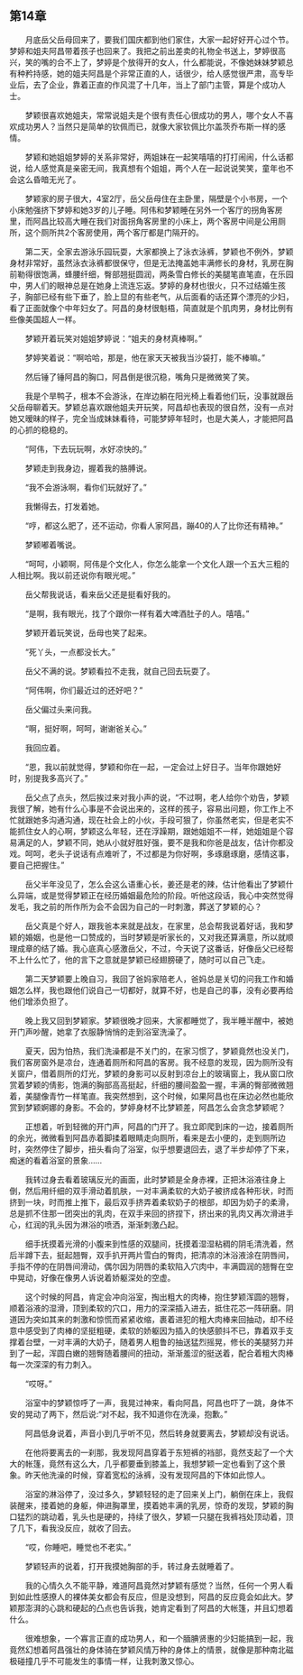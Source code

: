 ## 第14章

　　月底岳父岳母回来了，要我们国庆都到他们家住，大家一起好好开心过个节。梦婷和姐夫阿昌带着孩子也回来了。我把之前出差卖的礼物全书送上，梦婷很高兴，笑的嘴的合不上了，梦婷是个放得开的女人，什么都能说，不像她妹妹梦颖总有种矜持感，她的姐夫阿昌是个非常正直的人，话很少，给人感觉很严肃，高专毕业后，去了企业，靠着正直的作风混了十几年，当上了部门主管，算是个成功人士。

　　梦颖很喜欢她姐夫，常常说姐夫是个很有责任心很成功的男人，哪个女人不喜欢成功男人？当然只是简单的钦佩而已，就像大家钦佩比尔盖茨乔布斯一样的感情。

　　梦颖和她姐姐梦婷的关系非常好，两姐妹在一起笑嘻嘻的打打闹闹，什么话都说，给人感觉真是亲密无间，我真想有个姐姐，两个人在一起说说笑笑，童年也不会这么昏暗无光了。

　　梦颖家的房子很大，4室2厅，岳父岳母住在主卧里，隔壁是个小书房，一个小床勉强挤下梦婷和她3岁的儿子睡。阿伟和梦颖睡在另外一个客厅的拐角客房里，而阿昌比较高大睡在我们对面拐角客房里的小床上，两个客房中间是公用厕所，这个厕所共2个客房使用，两个客厅都是门隔开的。

　　第二天，全家去游泳乐园玩耍，大家都换上了泳衣泳裤，梦颖也不例外，梦颖身材非常好，虽然泳衣泳裤都很保守，但是无法掩盖她丰满修长的身材，乳房在胸前勒得很饱满，蜂腰纤细，臀部翘挺圆润，两条雪白修长的美腿笔直笔直，在乐园中，男人们的眼神总是在她身上流连忘返。梦婷的身材也很火，只不过结婚生孩子，胸部已经有些下垂了，脸上显的有些老气，从后面看的话还算个漂亮的少妇，看了正面就像个中年妇女了。阿昌的身材很魁梧，简直就是个肌肉男，身材比例有些像美国超人一样。

　　梦颖开着玩笑对姐姐梦婷说：“姐夫的身材真棒啊。”

　　梦婷笑着说：“啊哈哈，那是，他在家天天被我当沙袋打，能不棒嘛。”

　　然后锤了锤阿昌的胸口，阿昌倒是很沉稳，嘴角只是微微笑了笑。

　　我是个旱鸭子，根本不会游泳，在岸边躺在阳光椅上看着他们玩，没事就跟岳父岳母聊着天。梦颖总喜欢跟他姐夫开玩笑，阿昌却也表现的很自然，没有一点对她又暧昧的样子，完全当成妹妹看待，可能梦婷年轻时，也是大美人，才能把阿昌的心抓的稳稳的。

　　“阿伟，下去玩玩啊，水好凉快的。”

　　梦颖走到我身边，握着我的胳膊说。

　　“我不会游泳啊，看你们玩就好了。”

　　我懒得去，打发着她。

　　“哼，都这么肥了，还不运动，你看人家阿昌，蹦40的人了比你还有精神。”

　　梦颖嘟着嘴说。

　　“呵呵，小颖啊，阿伟是个文化人，你怎么能拿一个文化人跟一个五大三粗的人相比啊。我以前还说你有眼光呢。”

　　岳父帮我说话，看来岳父还是挺看好我的。

　　“是啊，我有眼光，找了个跟你一样有着大啤酒肚子的人。嘻嘻。”

　　梦颖开着玩笑说，岳母也笑了起来。

　　“死丫头，一点都没长大。”

　　岳父不满的说。梦颖看拉不走我，就自己回去玩耍了。

　　“阿伟啊，你们最近过的还好吧？”

　　岳父偏过头来问我。

　　“啊，挺好啊，呵呵，谢谢爸关心。”

　　我回应着。

　　“恩，我以前就觉得，梦颖和你在一起，一定会过上好日子。当年你跟她好时，别提我多高兴了。”

　　岳父点了点头，然后挨过来对我小声的说，“不过啊，老人给你个劝告，梦颖我很了解，她有什么心事是不会说出来的，这样的孩子，容易出问题，你工作上不忙就跟她多沟通沟通，现在社会上的小伙，手段可狠了，你虽然老实，但是老实不能抓住女人的心啊，梦颖这么年轻，还在浮躁期，跟她姐姐不一样，她姐姐是个容易满足的人，梦颖不同，她从小就好胜好强，要不是我和你爸是战友，估计你都没戏。呵呵，老头子说话有点难听了，不过都是为你好啊，多琢磨琢磨，感情这事，要自己把握住。”

　　岳父半年没见了，怎么会这么语重心长，姜还是老的辣，估计他看出了梦颖什么异端，或是觉得梦颖正在经历婚姻最危险的阶段。听他这段话，我心中突然觉得发毛，我之前的所作所为会不会因为自己的一时刺激，葬送了梦颖的心？

　　岳父真是个好人，跟我爸本来就是战友，在家里，总会帮我说着好话，我和梦颖的婚姻，也是他一口赞成的，当时梦颖是听家长的，又对我还算满意，所以就顺理成章的结了婚。我心底真心感激岳父，不过，今天说了这番话，好像岳父已经帮不上什么忙了，他的言下之意就是梦颖已经翅膀硬了，随时可以自己飞走。

　　第二天梦颖要上晚自习，我回了爸妈家陪老人，爸妈总是关切的问我工作和婚姻怎么样，我也跟他们说自己一切都好，就算不好，也是自己的事，没有必要再给他们增添负担了。

　　晚上我又回到梦颖家。梦颖很晚才回来，大家都睡觉了，我半睡半醒中，被她开门声吵醒，她拿了衣服静悄悄的走到浴室洗澡了。

　　夏天，因为怕热，我们洗澡都是不关门的，在家习惯了，梦颖竟然也没关门，我们客房窗外是凉台，连通着厕所和阿昌的客房。我不经意的发现，因为厕所没有关窗户，借着厕所的灯光，梦颖的身影可以反射到凉台上的玻璃窗上，我从窗口欣赏着梦颖的倩影，饱满的胸部高高挺起，纤细的腰间盈盈一握，丰满的臀部微微翘着，美腿像青竹一样笔直。我突然想到，这个时候，如果阿昌也在床边必然也能欣赏到梦颖婀娜的身影。不会的，梦婷身材不比梦颖差，阿昌怎么会贪念梦颖呢？

　　正想着，听到轻微的开门声，阿昌的门开了。我立即爬到床的一边，接着厕所的余光，微微看到阿昌赤着脚揉着眼睛走向厕所，看来是去小便的，走到厕所边时，突然停住了脚步，扭头看向了浴室，似乎想要退回去，退了半步却停了下来，痴迷的看着浴室的景象……

　　我转过身去看着玻璃反光的画面，此时梦颖是全身赤裸，正把沐浴液往身上倒，然后用纤细的双手滑动着肌肤，一对丰满柔软的大奶子被挤成各种形状，时而挤到一块，时而推上推下，最后双手挤弄着柔软奶子的根部，却因为奶子的柔滑，总是抓不住那一团突出的乳肉，在双手来回的挤捏下，挤出来的乳肉又再次滑进手心，红润的乳头因为淋浴的喷洒，渐渐刺激凸起。

　　细手抚摸着光滑的小腹来到性感的双腿间，抚摸着湿湿粘稠的阴毛清洗着，然后半蹲下去，挺起翘臀，双手扒开两片雪白的臀肉，把清凉的沐浴液涂在阴唇间，手指不停的在阴唇间滑动，偶尔因为阴唇的柔软陷入穴肉中，丰满圆润的翘臀在空中晃动，好像在像男人诉说着娇躯深处的空虚。

　　这个时候的阿昌，肯定会冲向浴室，掏出粗大的肉棒，抱住梦颖浑圆的翘臀，顺着浴液的湿滑，顶到柔软的穴口，用力的深深插入进去，抵住花芯一阵研磨。阴道因为突如其来的刺激和惊慌而紧紧收缩，裹着进犯的粗大肉棒来回抽动，却不经意中感受到了肉棒的坚挺粗硬，柔软的娇躯因为插入的快感颤抖不已，靠着双手支撑着台壁，一对丰满的大奶子，随着男人粗鲁的抽送猛烈摇晃，修长的美腿努力并到了一起，浑圆白嫩的翘臀随着腰间的扭动，渐渐羞涩的挺送着，配合着粗大肉棒每一次深深的有力刺入。

　　“哎呀。”

　　浴室中的梦颖惊呼了一声，我晃过神来，看向阿昌，阿昌也吓了一跳，身体不安的晃动了两下，然后说:“对不起，我不知道你在洗澡，抱歉。”

　　阿昌低身说着，声音小到几乎听不见，然后转身就要离去，梦颖却没有说话。

　　在他将要离去的一刹那，我发现阿昌穿着于东短裤的裆部，竟然支起了一个大大的帐篷，竟然有这么大，几乎都要垂到膝盖上，我想梦颖一定也看到了这个景象。昨天他洗澡的时候，穿着宽松的泳裤，没有发现阿昌的下体如此惊人。

　　浴室的淋浴停了，没过多久，梦颖轻轻的走了回来关上门，躺倒在床上，我假装醒来，搂着她的身躯，伸进胸罩里，摸着她丰满的乳房，惊奇的发现，梦颖的胸口猛烈的跳动着，乳头也是硬的，持续了很久，梦颖一只腿在我裤裆处顶动着，顶了几下，看我没反应，就收了回去。

　　“哎，你睡吧，睡觉也不老实。”

　　梦颖轻声的说着，打开我摸她胸部的手，转过身去就睡着了。

　　我的心情久久不能平静，难道阿昌竟然对梦颖有感觉？当然，任何一个男人看到如此性感撩人的裸体美女都会有反应，但是没想到，阿昌的反应竟会如此大。梦颖那澎湃的心跳和硬起的凸点也告诉我，她肯定看到了阿昌的大帐篷，并且幻想着什么。

　　很难想象，一个寡言正直的成功男人，和一个腼腆贤惠的少妇能搞到一起，我竟然幻想着阿昌强壮的身体骑在梦颖风情万种的身体上的情景，就像是那种南北磁极碰撞几乎不可能发生的事情一样，让我刺激又惊心。

